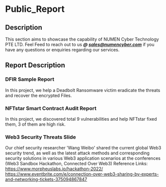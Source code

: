 # Public_Report
## Description 
This section aims to showcase the capability of NUMEN Cyber Technology PTE LTD.
Feel Feed to reach out to us ***@ sales@numencyber.com*** if you have any questions or enquiries regarding our services.

## Report Description

### DFIR Sample Report
In this project, we help a Deadbolt Ransomware victim eradicate the threats and recover the encrypted Files.

### NFTstar Smart Contract Audit Report
In this project, we discovered total 9 vulnerabilities and help NFTstar fixed them, 3 of them are high risk.

### Web3 Security Threats Slide
Our chief security researcher 'Wang Weibo' shared the current global Web3 security trend, as well as the latest attack methods and corresponding security solutions in various Web3 application scenarios at the conferences (Web3 Sandbox Hackathon, Connected Over Web3)
Reference Links:
https://www.morpheuslabs.io/hackathon-2022/
https://www.eventbrite.com/e/connection-over-web3-sharing-by-experts-and-networking-tickets-375094867847

